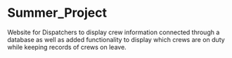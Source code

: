 # Summer_Project

Website for Dispatchers to display crew information connected through a database as well as added functionality to display which crews are on duty while keeping records of crews on leave. 
